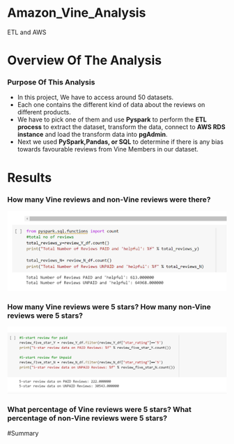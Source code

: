 # Amazon_Vine_Analysis
ETL and AWS
# Overview Of The Analysis
### Purpose Of This Analysis 
* In this project, We have to access around 50 datasets. 
* Each one contains the different kind of data about the reviews on different products. 
* We have to pick one of them and use **Pyspark** to perform the **ETL process** to extract the dataset, transform the data, 
  connect to **AWS RDS instance** and load the transform data into **pgAdmin**.
* Next we used **PySpark,Pandas, or SQL** to determine if there is any bias towards favourable reviews from Vine Members 
  in our dataset.

     
    
# Results
### How many Vine reviews and non-Vine reviews were there?
![total_reviews](resources/total_reviews.png)
### How many Vine reviews were 5 stars? How many non-Vine reviews were 5 stars?
![5-star_review](resources/5-star_review.png)
### What percentage of Vine reviews were 5 stars? What percentage of non-Vine reviews were 5 stars?

#Summary
